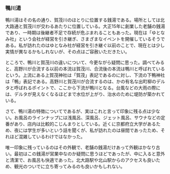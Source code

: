 ### 鴨川湯

鴨川湯はその名の通り、賀茂川のほとりに位置する銭湯である。場所としては北大路通と賀茂川が交わるあたりに位置している。大正15年に創業した老舗の銭湯であり、一時期は後継者不足で存続が危ぶまれることもあった。現在は「ゆとなみ社」という会社が経営を引き継ぎ、さまざまなイベントを開催しているそうである。私が訪れたのはゆとなみ社が経営を引き継ぐ以前のことで、現在とは少し実情が異なるかもしれないが、その点はご容赦いただきたい。

ところで、鴨川と賀茂川の違いについて、今更ながら疑問に思った。調べてみると、高野川が合流する以前の本流は賀茂川、合流後の本流は鴨川と呼ばれているという。上流にある上賀茂神社は「賀茂」表記であるのに対し、下流の下鴨神社は「鴨」表記である。高野川と賀茂川が合流するのは、かの有名な出町柳のデルタと呼ばれるポイントで、ここから下流が鴨川となる。台風などの大雨の際には、デルタが見えなくなるほどまで水位が上がり、治水のために堤防が築かれている。

さて、鴨川湯の特徴についてであるが、実はこれと言って印象に残る点は少ない。お風呂のラインナップには浅風呂、深風呂、ジェット風呂、サウナなどの定番があり、店内は比較的こじんまりとしている。近くに京都府立大学があるため、夜には学生が多いという話を聞くが、私が訪れたのは昼間であったため、それほど混雑しているわけではなかった。

唯一印象に残っているのはその外観で、老舗の銭湯だけあって外観はかなり古い。最初はこの銭湯が営業中なのか疑問に思うほどであったが、中に入ると意外と清潔で、お風呂も快適であった。北大路駅や北山駅からのアクセスも良いため、観光のついでに立ち寄ってみるのも良いかもしれない。